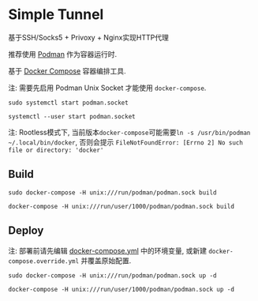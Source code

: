 # Simple Tunnel

基于SSH/Socks5 + Privoxy + Nginx实现HTTP代理

推荐使用 [Podman](https://github.com/containers/podman) 作为容器运行时.

基于 [Docker Compose](https://github.com/docker/compose) 容器编排工具.

注: 需要先启用 Podman Unix Socket 才能使用 `docker-compose`.

`sudo systemctl start podman.socket`

`systemctl --user start podman.socket`

注: Rootless模式下, 当前版本`docker-compose`可能需要`ln -s /usr/bin/podman ~/.local/bin/docker`, 否则会提示 `FileNotFoundError: [Errno 2] No such file or directory: 'docker'`

## Build

`sudo docker-compose -H unix:///run/podman/podman.sock build`

`docker-compose -H unix:///run/user/1000/podman/podman.sock build`

## Deploy

注: 部署前请先编辑 [docker-compose.yml](docker-compose.yml) 中的环境变量, 或新建 `docker-compose.override.yml` 并覆盖原始配置.

`sudo docker-compose -H unix:///run/podman/podman.sock up -d`

`docker-compose -H unix:///run/user/1000/podman/podman.sock up -d`
